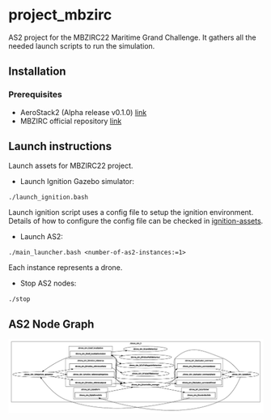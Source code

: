 # project_mbzirc

AS2 project for the MBZIRC22 Maritime Grand Challenge. It gathers all the needed launch scripts to run the simulation.

## Installation

### Prerequisites

* AeroStack2 (Alpha release v0.1.0) [link](https://github.com/aerostack2-developers/aerostack2/wiki/Install-Aerostack2)
* MBZIRC official repository [link](https://github.com/osrf/mbzirc#installation-from-source)

## Launch instructions 

Launch assets for MBZIRC22 project.

- Launch Ignition Gazebo simulator:
```
./launch_ignition.bash
```
Launch ignition script uses a config file to setup the ignition environment. Details of how to configure the config file can be checked in [ignition-assets](https://github.com/aerostack2-developers/ignition_assets#config-file).


- Launch AS2:
```
./main_launcher.bash <number-of-as2-instances:=1>
```
Each instance represents a drone.


- Stop AS2 nodes:
```
./stop
```

## AS2 Node Graph

![as2-node-graph](docs/as2v010_2.png)
